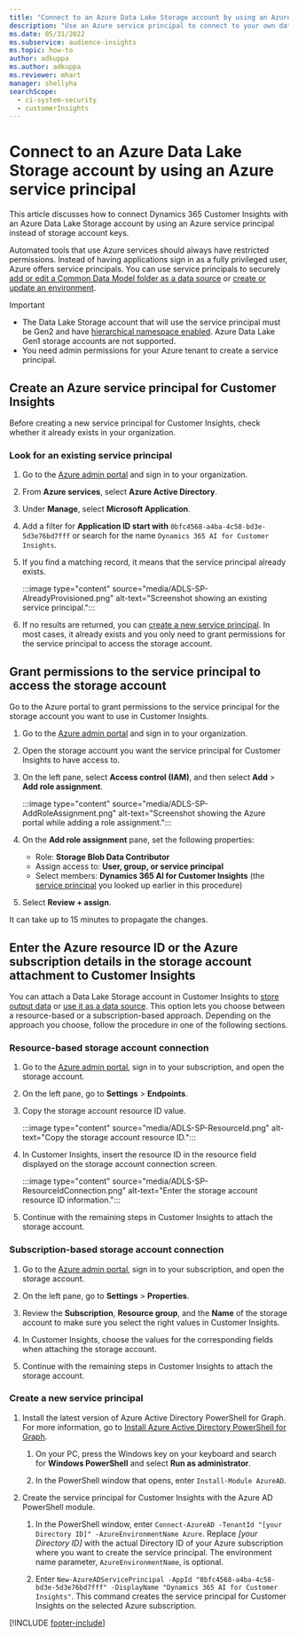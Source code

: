 ```yaml
---
title: "Connect to an Azure Data Lake Storage account by using an Azure service principal"
description: "Use an Azure service principal to connect to your own data lake."
ms.date: 05/31/2022
ms.subservice: audience-insights
ms.topic: how-to
author: adkuppa
ms.author: adkuppa
ms.reviewer: mhart
manager: shellyha
searchScope: 
  - ci-system-security
  - customerInsights
---
```


# Connect to an Azure Data Lake Storage account by using an Azure service principal

This article discusses how to connect Dynamics 365 Customer Insights with an Azure Data Lake Storage account by using an Azure service principal instead of storage account keys.

Automated tools that use Azure services should always have restricted permissions. Instead of having applications sign in as a fully privileged user, Azure offers service principals. You can use service principals to securely [add or edit a Common Data Model folder as a data source](connect-common-data-model.md) or [create or update an environment](create-environment.md).

> [!IMPORTANT]
>
> - The Data Lake Storage account that will use the service principal must be Gen2 and have [hierarchical namespace enabled](/azure/storage/blobs/data-lake-storage-namespace). Azure Data Lake Gen1 storage accounts are not supported.
> - You need admin permissions for your Azure tenant to create a service principal.

## Create an Azure service principal for Customer Insights

Before creating a new service principal for Customer Insights, check whether it already exists in your organization.

### Look for an existing service principal

1. Go to the [Azure admin portal](https://portal.azure.com) and sign in to your organization.

2. From **Azure services**, select **Azure Active Directory**.

3. Under **Manage**, select **Microsoft Application**.

4. Add a filter for **Application ID start with** `0bfc4568-a4ba-4c58-bd3e-5d3e76bd7fff` or search for the name `Dynamics 365 AI for Customer Insights`.

5. If you find a matching record, it means that the service principal already exists.

   :::image type="content" source="media/ADLS-SP-AlreadyProvisioned.png" alt-text="Screenshot showing an existing service principal.":::

6. If no results are returned, you can [create a new service principal](#create-a-new-service-principal). In most cases, it already exists and you only need to grant permissions for the service principal to access the storage account.

## Grant permissions to the service principal to access the storage account

Go to the Azure portal to grant permissions to the service principal for the storage account you want to use in Customer Insights.

1. Go to the [Azure admin portal](https://portal.azure.com) and sign in to your organization.

1. Open the storage account you want the service principal for Customer Insights to have access to.

1. On the left pane, select **Access control (IAM)**, and then select **Add** > **Add role assignment**.

   :::image type="content" source="media/ADLS-SP-AddRoleAssignment.png" alt-text="Screenshot showing the Azure portal while adding a role assignment.":::

1. On the **Add role assignment** pane, set the following properties:
   - Role: **Storage Blob Data Contributor**
   - Assign access to: **User, group, or service principal**
   - Select members: **Dynamics 365 AI for Customer Insights** (the [service principal](#create-a-new-service-principal) you looked up earlier in this procedure)

1. Select **Review + assign**.

It can take up to 15 minutes to propagate the changes.

## Enter the Azure resource ID or the Azure subscription details in the storage account attachment to Customer Insights

You can attach a Data Lake Storage account in Customer Insights to [store output data](manage-environments.md) or [use it as a data source](connect-dataverse-managed-lake.md). This option lets you choose between a resource-based or a subscription-based approach. Depending on the approach you choose, follow the procedure in one of the following sections.

### Resource-based storage account connection

1. Go to the [Azure admin portal](https://portal.azure.com), sign in to your subscription, and open the storage account.

1. On the left pane, go to **Settings** > **Endpoints**.

1. Copy the storage account resource ID value.

   :::image type="content" source="media/ADLS-SP-ResourceId.png" alt-text="Copy the storage account resource ID.":::

1. In Customer Insights, insert the resource ID in the resource field displayed on the storage account connection screen.

   :::image type="content" source="media/ADLS-SP-ResourceIdConnection.png" alt-text="Enter the storage account resource ID information.":::   

1. Continue with the remaining steps in Customer Insights to attach the storage account.

### Subscription-based storage account connection

1. Go to the [Azure admin portal](https://portal.azure.com), sign in to your subscription, and open the storage account.

1. On the left pane, go to **Settings** > **Properties**.

1. Review the **Subscription**, **Resource group**, and the **Name** of the storage account to make sure you select the right values in Customer Insights.

1. In Customer Insights, choose the values for the corresponding fields when attaching the storage account.

1. Continue with the remaining steps in Customer Insights to attach the storage account.

### Create a new service principal

1. Install the latest version of Azure Active Directory PowerShell for Graph. For more information, go to [Install Azure Active Directory PowerShell for Graph](/powershell/azure/active-directory/install-adv2).

   1. On your PC, press the Windows key on your keyboard and search for **Windows PowerShell** and select **Run as administrator**.

   1. In the PowerShell window that opens, enter `Install-Module AzureAD`.

2. Create the service principal for Customer Insights with the Azure AD PowerShell module.

   1. In the PowerShell window, enter `Connect-AzureAD -TenantId "[your Directory ID]" -AzureEnvironmentName Azure`. Replace *[your Directory ID]* with the actual Directory ID of your Azure subscription where you want to create the service principal. The environment name parameter, `AzureEnvironmentName`, is optional.
  
   1. Enter `New-AzureADServicePrincipal -AppId "0bfc4568-a4ba-4c58-bd3e-5d3e76bd7fff" -DisplayName "Dynamics 365 AI for Customer Insights"`. This command creates the service principal for Customer Insights on the selected Azure subscription.

[!INCLUDE [footer-include](includes/footer-banner.md)]